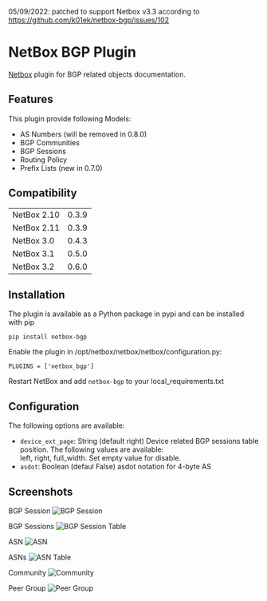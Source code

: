 05/09/2022: patched to support Netbox v3.3 according to https://github.com/k01ek/netbox-bgp/issues/102

# NetBox BGP Plugin
[Netbox](https://github.com/netbox-community/netbox) plugin for BGP related objects documentation.

## Features
This plugin provide following Models:
* AS Numbers (will be removed in 0.8.0)
* BGP Communities
* BGP Sessions
* Routing Policy
* Prefix Lists (new in 0.7.0)

## Compatibility

|             |       |
|-------------|-------|
| NetBox 2.10 | 0.3.9 |
| NetBox 2.11 | 0.3.9 |
| NetBox 3.0  | 0.4.3 |
| NetBox 3.1  | 0.5.0 |
| NetBox 3.2  | 0.6.0 |

## Installation

The plugin is available as a Python package in pypi and can be installed with pip  

```
pip install netbox-bgp
```
Enable the plugin in /opt/netbox/netbox/netbox/configuration.py:
```
PLUGINS = ['netbox_bgp']
```
Restart NetBox and add `netbox-bgp` to your local_requirements.txt

## Configuration

The following options are available:
* `device_ext_page`: String (default right) Device related BGP sessions table position. The following values are available:  
left, right, full_width. Set empty value for disable.   
* `asdot`: Boolean (defaul False) asdot notation for 4-byte AS

## Screenshots

BGP Session
![BGP Session](docs/img/bgp_sess.png)

BGP Sessions
![BGP Session Table](docs/img/bgp_sess_list.png)

ASN
![ASN](docs/img/asn.png)

ASNs
![ASN Table](docs/img/asn_list.png)

Community
![Community](docs/img/commun.png)

Peer Group
![Peer Group](docs/img/peer_group.png)
